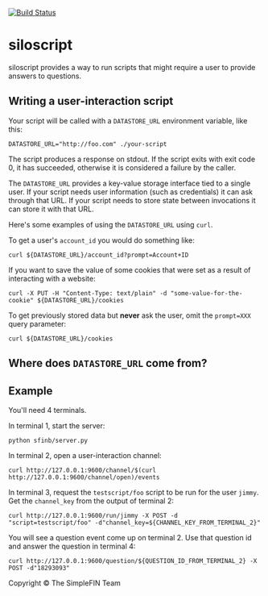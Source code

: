 <!--
Copyright (c) The SimpleFIN Team
See LICENSE for details.
-->

[![Build Status](https://secure.travis-ci.org/simplefin/siloscript.png?branch=master)](http://travis-ci.org/simplefin/siloscript)

# siloscript #

siloscript provides a way to run scripts that might require a user to provide answers to questions.


## Writing a user-interaction script ##

Your script will be called with a `DATASTORE_URL` environment variable, like this:

    DATASTORE_URL="http://foo.com" ./your-script

The script produces a response on stdout.  If the script exits with exit code 0, it has succeeded, otherwise it is considered a failure by the caller.

The `DATASTORE_URL` provides a key-value storage interface tied to a single user.  If your script needs user information (such as credentials) it can ask through that URL.  If your script needs to store state between invocations it can store it with that URL.

Here's some examples of using the `DATASTORE_URL` using `curl`.

To get a user's `account_id` you would do something like:

    curl ${DATASTORE_URL}/account_id?prompt=Account+ID

If you want to save the value of some cookies that were set as a result of interacting with a website:

    curl -X PUT -H "Content-Type: text/plain" -d "some-value-for-the-cookie" ${DATASTORE_URL}/cookies

To get previously stored data but **never** ask the user, omit the `prompt=XXX` query parameter:

    curl ${DATASTORE_URL}/cookies


## Where does `DATASTORE_URL` come from? ##



## Example ##

You'll need 4 terminals.

In terminal 1, start the server:

    python sfinb/server.py

In terminal 2, open a user-interaction channel:

    curl http://127.0.0.1:9600/channel/$(curl http://127.0.0.1:9600/channel/open)/events

In terminal 3, request the `testscript/foo` script to be run for the user `jimmy`.  Get the `channel_key` from the output of terminal 2:

    curl http://127.0.0.1:9600/run/jimmy -X POST -d "script=testscript/foo" -d"channel_key=${CHANNEL_KEY_FROM_TERMINAL_2}"

You will see a question event come up on terminal 2.  Use that question id and answer the question in terminal 4:

    curl http://127.0.0.1:9600/question/${QUESTION_ID_FROM_TERMINAL_2} -X POST -d"18293093"

















Copyright &copy; The SimpleFIN Team